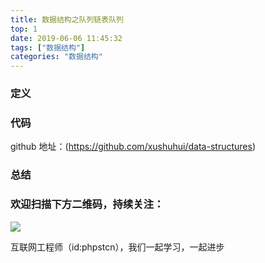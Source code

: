 ```yaml
---
title: 数据结构之队列链表队列
top: 1
date: 2019-06-06 11:45:32
tags: ["数据结构"]
categories: "数据结构"
---
```


### 定义

### 代码

github 地址：(https://github.com/xushuhui/data-structures)




### 总结

### 欢迎扫描下方二维码，持续关注：

![](https://ww1.sinaimg.cn/large/a616b9a4gy1g4xzv954a4j20760763yo.jpg)

互联网工程师（id:phpstcn），我们一起学习，一起进步
